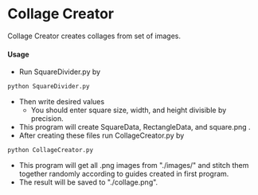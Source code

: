 # Collage Creator

Collage Creator creates collages from set of images.

#### Usage

  - Run SquareDivider.py by
```sh
python SquareDivider.py
```
- Then write desired values
    - You should enter square size, width, and height divisible by precision.
- This program will create SquareData, RectangleData, and square.png .
- After creating these files run CollageCreator.py by
```sh
python CollageCreator.py
```
- This program will get all .png images from "./images/" and stitch them together randomly according to guides created in first program.
- The result will be saved to "./collage.png".


